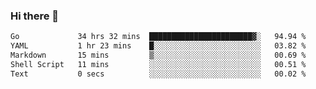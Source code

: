 ### Hi there 👋

<!--
**yeya24/yeya24** is a ✨ _special_ ✨ repository because its `README.md` (this file) appears on your GitHub profile.

Here are some ideas to get you started:

- 🔭 I’m currently working on ...
- 🌱 I’m currently learning ...
- 👯 I’m looking to collaborate on ...
- 🤔 I’m looking for help with ...
- 💬 Ask me about ...
- 📫 How to reach me: ...
- 😄 Pronouns: ...
- ⚡ Fun fact: ...
-->

<!--START_SECTION:waka-->

```txt
Go             34 hrs 32 mins  ███████████████████████▓░   94.94 %
YAML           1 hr 23 mins    █░░░░░░░░░░░░░░░░░░░░░░░░   03.82 %
Markdown       15 mins         ▒░░░░░░░░░░░░░░░░░░░░░░░░   00.69 %
Shell Script   11 mins         ░░░░░░░░░░░░░░░░░░░░░░░░░   00.51 %
Text           0 secs          ░░░░░░░░░░░░░░░░░░░░░░░░░   00.02 %
```

<!--END_SECTION:waka-->
